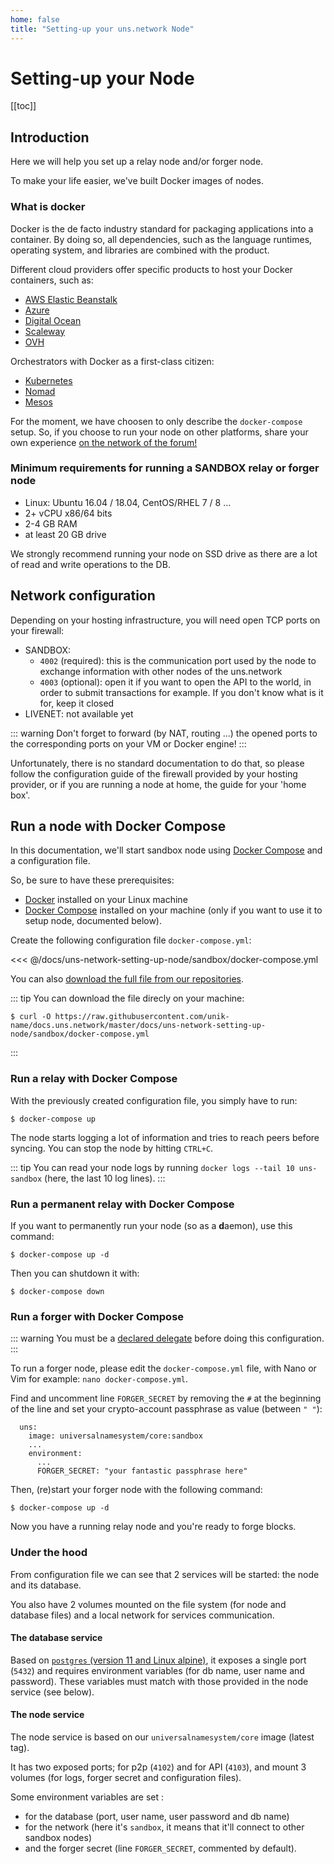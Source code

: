 ```yaml
---
home: false
title: "Setting-up your uns.network Node"
---
```


# Setting-up your Node

[[toc]]

## Introduction

Here we will help you set up a <uns/> relay node and/or forger node.

To make your life easier, we've built Docker images of <uns/> nodes.

### What is docker 

Docker is the de facto industry standard for packaging applications into a container.
By doing so, all dependencies, such as the language runtimes, operating system, and libraries are combined with the product.

Different cloud providers offer specific products to host your Docker containers, such as:

- [AWS Elastic Beanstalk](https://docs.aws.amazon.com/elasticbeanstalk/latest/dg/Welcome.html)
- [Azure](https://azure.microsoft.com/en-us/services/kubernetes-service/docker/)
- [Digital Ocean](https://www.digitalocean.com/products/one-click-apps/docker/)
- [Scaleway](https://www.scaleway.com/en/)
- [OVH](https://www.ovh.com)

Orchestrators with Docker as a first-class citizen:

- [Kubernetes](https://kubernetes.io/)
- [Nomad](https://www.nomadproject.io/)
- [Mesos](http://mesos.apache.org/)

For the moment, we have choosen to only describe the `docker-compose` setup.
So, if you choose to run your <uns/> node on other platforms, share your own experience [on the <uns/> network of the forum!](https://forum.unik-name.com/c/uns-network/7)

### Minimum requirements for running a SANDBOX relay or forger node

- Linux: Ubuntu 16.04 / 18.04, CentOS/RHEL 7 / 8 ...
- 2+ vCPU x86/64 bits
- 2-4 GB RAM
- at least 20 GB drive 

We strongly recommend running your node on SSD drive as there are a lot of read and write operations to the DB.

## Network configuration

Depending on your hosting infrastructure, you will need open TCP ports on your firewall:
- SANDBOX:
  * `4002` (required): this is the communication port used by the node to exchange information with other nodes of the uns.network
  * `4003` (optional): open it if you want to open the API to the world, in order to submit transactions for example. If you don't know what is it for, keep it closed
- LIVENET: not available yet

::: warning
Don't forget to forward (by NAT, routing ...) the opened ports to the corresponding ports on your VM or Docker engine!
:::

Unfortunately, there is no standard documentation to do that, so please follow the configuration guide of the firewall provided by your hosting provider, or if you are running a node at home, the guide for your 'home box'.

## Run a node with Docker Compose

In this documentation, we'll start sandbox <uns/> node using [Docker Compose](https://docs.docker.com/compose/) and a configuration file.

So, be sure to have these prerequisites:
- [Docker](https://docs.docker.com/install) installed on your Linux machine
- [Docker Compose](https://docs.docker.com/compose/install) installed on your machine (only if you want to use it to setup node, documented below).

Create the following configuration file `docker-compose.yml`: 

<<< @/docs/uns-network-setting-up-node/sandbox/docker-compose.yml

You can also [download the full file from our repositories](https://raw.githubusercontent.com/unik-name/docs.uns.network/master/docs/uns-network-setting-up-node/sandbox-docker-compose.yml).

::: tip
You can download the file direcly on your machine:

```shell
$ curl -O https://raw.githubusercontent.com/unik-name/docs.uns.network/master/docs/uns-network-setting-up-node/sandbox/docker-compose.yml
```
:::

### Run a relay with Docker Compose

With the previously created configuration file, you simply have to run:

```shell
$ docker-compose up
```

The node starts logging a lot of information and tries to reach peers before syncing.
You can stop the node by hitting `CTRL+C`.

::: tip
You can read your node logs by running `docker logs --tail 10 uns-sandbox` (here, the last 10 log lines).
:::

### Run a permanent relay with Docker Compose

If you want to permanently run your node (so as a **d**aemon), use this command:

```shell
$ docker-compose up -d
```

Then you can shutdown it with:

```shell
$ docker-compose down
```

### Run a forger with Docker Compose

::: warning
You must be a [declared delegate](/uns-network-player/#becoming-a-delegate) before doing this configuration.
:::

To run a forger node, please edit the `docker-compose.yml` file, with Nano or Vim for example: `nano docker-compose.yml`.

Find and uncomment line `FORGER_SECRET` by removing the `#` at the beginning of the line and set your crypto-account passphrase as value (between `" "`):

```yaml{6}
  uns:
    image: universalnamesystem/core:sandbox
    ...
    environment:
      ...
      FORGER_SECRET: "your fantastic passphrase here"
```

Then, (re)start your forger node with the following command:

```shell
$ docker-compose up -d
```

Now you have a running relay node and you're ready to forge blocks.

### Under the hood

From configuration file we can see that 2 services will be started: the node and its database.

You also have 2 volumes mounted on the file system (for node and database files) and a local network for services communication.

#### The database service

Based on [`postgres` (version 11 and Linux alpine)](https://github.com/docker-library/postgres/blob/0a66d53fface5ccc8274f99712ba2f382a1caf42/11/alpine/Dockerfile), it exposes a single port (`5432`) and requires environment variables (for db name, user name and password).
These variables must match with those provided in the node service (see below).

#### The node service

The node service is based on our `universalnamesystem/core` image (latest tag). 

It has two exposed ports; for p2p (`4102`) and for API (`4103`), and mount 3 volumes (for logs, forger secret and configuration files).

Some environment variables are set :
- for the database (port, user name, user password and db name)
- for the network (here it's `sandbox`, it means that it'll connect to other <uns/> sandbox nodes)
- and the forger secret (line `FORGER_SECRET`, commented by default). 
